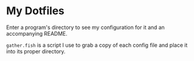 # My Dotfiles

Enter a program's directory to see my configuration for it and an accompanying README.

`gather.fish` is a script I use to grab a copy of each config file and place it into its proper directory.
